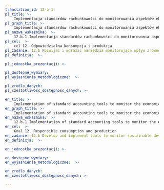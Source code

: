 ```yaml
---
translation_id: 12-b-1
pl_title: >-
    Implementacja standardów rachunkowości do monitorowania aspektów ekonomicznych i środowiskowych zrównoważonej turystyki
pl_graph_title: >-
    Implementacja standardów rachunkowości do monitorowania aspektów ekonomicznych i środowiskowych zrównoważonej turystyki
pl_nazwa_wskaznika:  >-
    12.b.1 Implementacja standardów rachunkowości do monitorowania aspektów ekonomicznych i środowiskowych zrównoważonej turystyki
pl_cel:  >-
    cel 12. Odpowiedzialna konsumpcja i produkcja
pl_zadanie: 12.b Rozwijać i wdrażać narzędzia monitorujące wpływ zrównoważonego rozwoju na zrównoważoną turystykę tworzącą miejsca pracy oraz promującą lokalną kulturę i produkty.
pl_definicja:  >-

pl_jednostka_prezentacji: >-

pl_dostepne_wymiary:
pl_wyjasnienia_metodologiczne:  >-

pl_zrodlo_danych:
pl_czestotliwosc_dostępnosc_danych: >-

en_title: >-
    Implementation of standard accounting tools to monitor the economic and environmental aspects of tourism sustainability
en_graph_title: >-
    Implementation of standard accounting tools to monitor the economic and environmental aspects of tourism sustainability
en_nazwa_wskaznika:  >-
    12.b.1 Implementation of standard accounting tools to monitor the economic and environmental aspects of tourism sustainability
en_cel:  >-
    Goal 12. Responsible consumption and production
en_zadanie: 12.b Develop and implement tools to monitor sustainable development impacts for sustainable tourism that creates jobs and promotes local culture and products
en_definicja:  >-

en_jednostka_prezentacji: >-

en_dostepne_wymiary:
en_wyjasnienia_metodologiczne:  >-

en_zrodlo_danych:
en_czestotliwosc_dostępnosc_danych: >-

---
```

